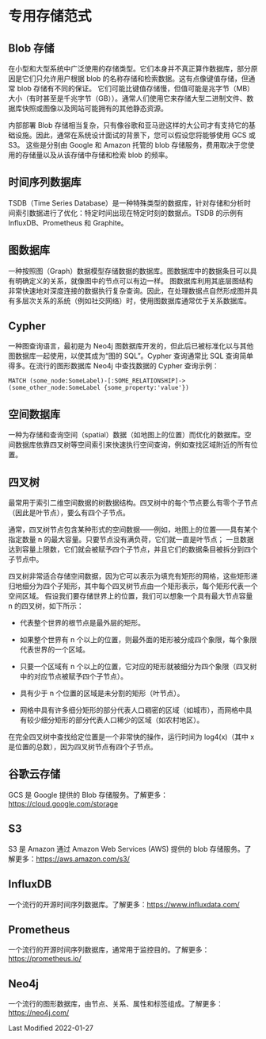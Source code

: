 # 专用存储范式

## Blob 存储

在小型和大型系统中广泛使用的存储类型。它们本身并不真正算作数据库，部分原因是它们只允许用户根据 blob 的名称存储和检索数据。这有点像键值存储，但通常 blob 存储有不同的保证。
它们可能比键值存储慢，但值可能是兆字节（MB）大小（有时甚至是千兆字节（GB））。通常人们使用它来存储大型二进制文件、数据库快照或图像以及网站可能拥有的其他静态资源。

内部部署 Blob 存储相当复杂，只有像谷歌和亚马逊这样的大公司才有支持它的基础设施。因此，通常在系统设计面试的背景下，您可以假设您将能够使用 GCS 或 S3。
这些是分别由 Google 和 Amazon 托管的 blob 存储服务，费用取决于您使用的存储量以及从该存储中存储和检索 blob 的频率。

## 时间序列数据库

TSDB（Time Series Database）是一种特殊类型的数据库，针对存储和分析时间索引数据进行了优化：特定时间出现在特定时刻的数据点。TSDB 的示例有 InfluxDB、Prometheus 和 Graphite。

## 图数据库

一种按照图（Graph）数据模型存储数据的数据库。图数据库中的数据条目可以具有明确定义的关系，就像图中的节点可以有边一样。
图数据库利用其底层图结构非常快速地对深度连接的数据执行复杂查询。因此，在处理数据点自然形成图并具有多层次关系的系统（例如社交网络）时，使用图数据库通常优于关系数据库。

## Cypher

一种图查询语言，最初是为 Neo4j 图数据库开发的，但此后已被标准化以与其他图数据库一起使用，以使其成为“图的 SQL”。Cypher 查询通常比 SQL 查询简单得多。在流行的图形数据库 Neo4j 中查找数据的 Cypher 查询示例：

```
MATCH (some_node:SomeLabel)-[:SOME_RELATIONSHIP]->(some_other_node:SomeLabel {some_property:'value'})
```

## 空间数据库

一种为存储和查询空间（spatial）数据（如地图上的位置）而优化的数据库。空间数据库依靠四叉树等空间索引来快速执行空间查询，例如查找区域附近的所有位置。

## 四叉树

最常用于索引二维空间数据的树数据结构。四叉树中的每个节点要么有零个子节点（因此是叶节点），要么有四个子节点。

通常，四叉树节点包含某种形式的空间数据——例如，地图上的位置——具有某个指定数量 n 的最大容量。只要节点没有满负荷，它们就一直是叶节点；
一旦数据达到容量上限数，它们就会被赋予四个子节点，并且它们的数据条目被拆分到四个子节点中。

四叉树非常适合存储空间数据，因为它可以表示为填充有矩形的网格，这些矩形递归地细分为四个子矩形，其中每个四叉树节点由一个矩形表示，每个矩形代表一个空间区域。
假设我们要存储世界上的位置，我们可以想象一个具有最大节点容量 n 的四叉树，如下所示：

- 代表整个世界的根节点是最外层的矩形。

- 如果整个世界有 n 个以上的位置，则最外面的矩形被分成四个象限，每个象限代表世界的一个区域。

- 只要一个区域有 n 个以上的位置，它对应的矩形就被细分为四个象限（四叉树中的对应节点被赋予四个子节点）。

- 具有少于 n 个位置的区域是未分割的矩形（叶节点）。

- 网格中具有许多细分矩形的部分代表人口稠密的区域（如城市），而网格中具有较少细分矩形的部分代表人口稀少的区域（如农村地区）。

在完全四叉树中查找给定位置是一个非常快的操作，运行时间为 log4(x)（其中 x 是位置的总数），因为四叉树节点有四个子节点。

## 谷歌云存储

GCS 是 Google 提供的 Blob 存储服务。了解更多：https://cloud.google.com/storage

## S3

S3 是 Amazon 通过 Amazon Web Services (AWS) 提供的 blob 存储服务。了解更多：https://aws.amazon.com/s3/

## InfluxDB

一个流行的开源时间序列数据库。了解更多：https://www.influxdata.com/

## Prometheus

一个流行的开源时间序列数据库，通常用于监控目的。了解更多：https://prometheus.io/

## Neo4j

一个流行的图形数据库，由节点、关系、属性和标签组成。了解更多：https://neo4j.com/

Last Modified 2022-01-27
